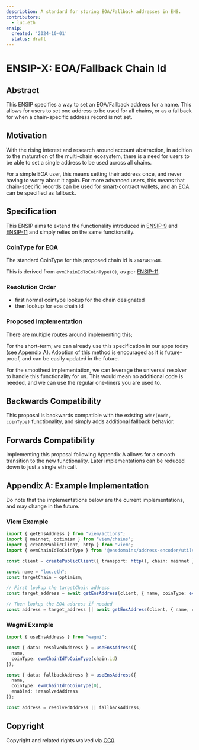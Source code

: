 ```yaml
---
description: A standard for storing EOA/Fallback addresses in ENS.
contributors:
  - luc.eth
ensip:
  created: '2024-10-01'
  status: draft
---
```


# ENSIP-X: EOA/Fallback Chain Id

## Abstract

This ENSIP specifies a way to set an EOA/Fallback address for a name. This allows for users to set one address to be used for all chains, or as a fallback for when a chain-specific address record is not set.

## Motivation

With the rising interest and research around account abstraction, in addition to the maturation of the multi-chain ecosystem, there is a need for users to be able to set a single address to be used across all chains.

For a simple EOA user, this means setting their address once, and never having to worry about it again.
For more advanced users, this means that chain-specific records can be used for smart-contract wallets, and an EOA can be specified as fallback.

## Specification

This ENSIP aims to extend the functionality introduced in [ENSIP-9](./9) and [ENSIP-11](./11) and simply relies on the same functionality.

### CoinType for EOA

The standard CoinType for this proposed chain id is `2147483648`.

This is derived from `evmChainIdToCoinType(0)`, as per [ENSIP-11](./11).

### Resolution Order

- first normal cointype lookup for the chain designated
- then lookup for eoa chain id

### Proposed Implementation

There are multiple routes around implementing this;

For the short-term; we can already use this specification in our apps today (see Appendix A).
Adoption of this method is encouraged as it is future-proof, and can be easily updated in the future.

For the smoothest implementation, we can leverage the universal resolver to handle this functionality for us.
This would mean no additional code is needed, and we can use the regular one-liners you are used to.

## Backwards Compatibility

This proposal is backwards compatible with the existing `addr(node, coinType)` functionality, and simply adds additional fallback behavior.

## Forwards Compatibility

Implementing this proposal following Appendix A allows for a smooth transition to the new functionality.
Later implementations can be reduced down to just a single eth call.

## Appendix A: Example Implementation

Do note that the implementations below are the current implementations, and may change in the future.

### Viem Example

```typescript
import { getEnsAddress } from "viem/actions";
import { mainnet, optimism } from "viem/chains";
import { createPublicClient, http } from "viem";
import { evmChainIdToCoinType } from '@ensdomains/address-encoder/utils';

const client = createPublicClient({ transport: http(), chain: mainnet })

const name = "luc.eth";
const targetChain = optimism;

// First lookup the targetChain address
const target_address = await getEnsAddress(client, { name, coinType: evmChainIdToCoinType(targetChain.id) });

// Then lookup the EOA address if needed
const address = target_address || await getEnsAddress(client, { name, coinType: evmChainIdToCoinType(0) });
```

### Wagmi Example

```typescript
import { useEnsAddress } from "wagmi";

const { data: resolvedAddress } = useEnsAddress({
  name,
  coinType: evmChainIdToCoinType(chain.id)
});

const { data: fallbackAddress } = useEnsAddress({
  name,
  coinType: evmChainIdToCoinType(0),
  enabled: !resolvedAddress
});

const address = resolvedAddress || fallbackAddress;
```

## Copyright

Copyright and related rights waived via [CC0](https://creativecommons.org/publicdomain/zero/1.0/).
